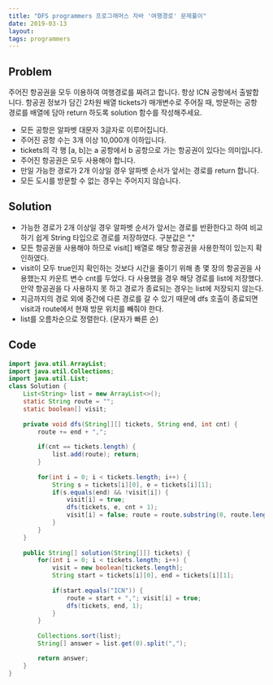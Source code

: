 ```yaml
---
title: "DFS programmers 프로그래머스 자바 '여행경로' 문제풀이"
date: 2019-03-13
layout:
tags: programmers
---
```



## Problem
주어진 항공권을 모두 이용하여 여행경로를 짜려고 합니다. 항상 ICN 공항에서 출발합니다.
항공권 정보가 담긴 2차원 배열 tickets가 매개변수로 주어질 때, 방문하는 공항 경로를 배열에 담아 return 하도록 solution 함수를 작성해주세요.

- 모든 공항은 알파벳 대문자 3글자로 이루어집니다.
- 주어진 공항 수는 3개 이상 10,000개 이하입니다.
- tickets의 각 행 [a, b]는 a 공항에서 b 공항으로 가는 항공권이 있다는 의미입니다.
- 주어진 항공권은 모두 사용해야 합니다.
- 만일 가능한 경로가 2개 이상일 경우 알파벳 순서가 앞서는 경로를 return 합니다.
- 모든 도시를 방문할 수 없는 경우는 주어지지 않습니다.


## Solution
- 가능한 경로가 2개 이상일 경우 알파벳 순서가 앞서는 경로를 반환한다고 하여 비교하기 쉽게 String 타입으로 경로를 저장하였다. 구분값은 ","
- 모든 항공권을 사용해야 하므로 visit[] 배열로 해당 항공권을 사용한적이 있는지 확인하였다.
- visit이 모두 true인지 확인하는 것보다 시간을 줄이기 위해 총 몇 장의 항공권을 사용했는지 카운트 변수 cnt를 두었다. 다 사용했을 경우 해당 경로를 list에 저장했다. 만약 항공권을 다 사용하지 못 하고 경로가 종료되는 경우는 list에 저장되지 않는다.
- 지금까지의 경로 외에 중간에 다른 경로를 갈 수 있기 때문에 dfs 호출이 종료되면 visit과 route에서 현재 방문 위치를 빼줘야 한다.
- list를 오름차순으로 정렬한다. (문자가 빠른 순) 


## Code
```java
import java.util.ArrayList;
import java.util.Collections;
import java.util.List;
class Solution {
    List<String> list = new ArrayList<>();
	static String route = "";
	static boolean[] visit;
	
	private void dfs(String[][] tickets, String end, int cnt) {
		route += end + ",";
		
		if(cnt == tickets.length) {
			list.add(route); return;
		}
		
		for(int i = 0; i < tickets.length; i++) {
			String s = tickets[i][0], e = tickets[i][1];
			if(s.equals(end) && !visit[i]) {
				visit[i] = true;
				dfs(tickets, e, cnt + 1);
				visit[i] = false; route = route.substring(0, route.length()-4);
			}
		}
	}
	
	public String[] solution(String[][] tickets) {
		for(int i = 0; i < tickets.length; i++) {
			visit = new boolean[tickets.length];
			String start = tickets[i][0], end = tickets[i][1];
			
			if(start.equals("ICN")) {
				route = start + ","; visit[i] = true; 
				dfs(tickets, end, 1);
			}
		}
		
		Collections.sort(list);
		String[] answer = list.get(0).split(",");

		return answer;
	}
}
```
